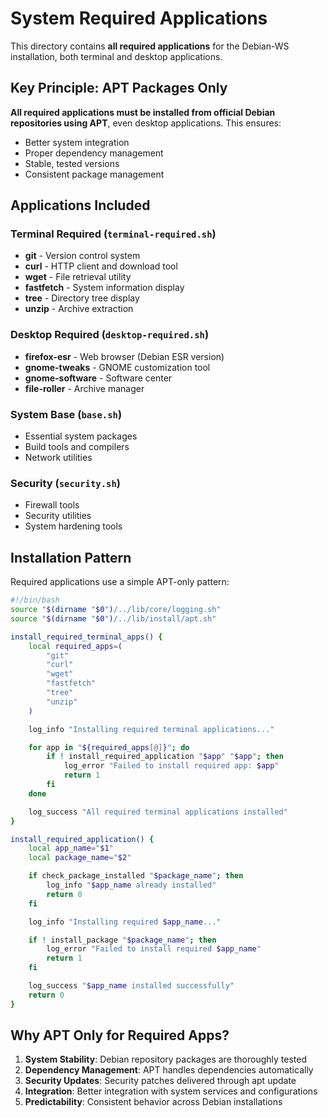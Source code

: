 # System Required Applications

This directory contains **all required applications** for the Debian-WS installation, both terminal and desktop applications.

## Key Principle: APT Packages Only

**All required applications must be installed from official Debian repositories using APT**, even desktop applications. This ensures:
- Better system integration
- Proper dependency management
- Stable, tested versions
- Consistent package management

## Applications Included

### Terminal Required (`terminal-required.sh`)
- **git** - Version control system
- **curl** - HTTP client and download tool
- **wget** - File retrieval utility
- **fastfetch** - System information display
- **tree** - Directory tree display
- **unzip** - Archive extraction

### Desktop Required (`desktop-required.sh`)
- **firefox-esr** - Web browser (Debian ESR version)
- **gnome-tweaks** - GNOME customization tool
- **gnome-software** - Software center
- **file-roller** - Archive manager

### System Base (`base.sh`)
- Essential system packages
- Build tools and compilers
- Network utilities

### Security (`security.sh`)
- Firewall tools
- Security utilities
- System hardening tools

## Installation Pattern

Required applications use a simple APT-only pattern:

```bash
#!/bin/bash
source "$(dirname "$0")/../lib/core/logging.sh"
source "$(dirname "$0")/../lib/install/apt.sh"

install_required_terminal_apps() {
    local required_apps=(
        "git"
        "curl"
        "wget"
        "fastfetch"
        "tree"
        "unzip"
    )

    log_info "Installing required terminal applications..."

    for app in "${required_apps[@]}"; do
        if ! install_required_application "$app" "$app"; then
            log_error "Failed to install required app: $app"
            return 1
        fi
    done

    log_success "All required terminal applications installed"
}

install_required_application() {
    local app_name="$1"
    local package_name="$2"

    if check_package_installed "$package_name"; then
        log_info "$app_name already installed"
        return 0
    fi

    log_info "Installing required $app_name..."

    if ! install_package "$package_name"; then
        log_error "Failed to install required $app_name"
        return 1
    fi

    log_success "$app_name installed successfully"
    return 0
}
```

## Why APT Only for Required Apps?

1. **System Stability**: Debian repository packages are thoroughly tested
2. **Dependency Management**: APT handles dependencies automatically
3. **Security Updates**: Security patches delivered through apt update
4. **Integration**: Better integration with system services and configurations
5. **Predictability**: Consistent behavior across Debian installations
